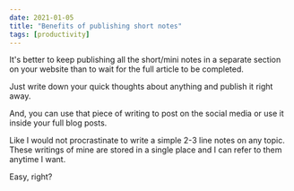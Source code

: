 ```yaml
---
date: 2021-01-05
title: "Benefits of publishing short notes"
tags: [productivity]
---
```


It's better to keep publishing all the short/mini notes in a separate section on your website than to wait for the full article to be completed.

Just write down your quick thoughts about anything and publish it right away.

And, you can use that piece of writing to post on the social media or use it inside your full blog posts.

Like I would not procrastinate to write a simple 2-3 line notes on any topic. These writings of mine are stored in a single place and I can refer to them anytime I want.

Easy, right?